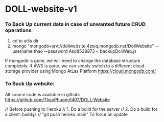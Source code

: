 # DOLL-website-v1

### To Back Up current data in case of unwanted future CRUD operations

1. cd to utils dir
2. mongo "mongodb+srv://dollwebsite.4stoq.mongodb.net/DollWebsite" --username thao --password Asd8538873 < backupDollWeb.js

If mongodb is gone, we will need to change the database structure completely.
If AWS is gone, we can simply switch to a different cloud storage provider using Mongo AtLas Platform https://cloud.mongodb.com/

### To Back Up website:

All source code is available in github: https://github.com/ThaoPhuong1407/DOLL-Website

// Before pushing to Heroku
// 1. Do a build for the server
// 2. Do a build for a client: build:js
// "git push heroku main" To force an update
